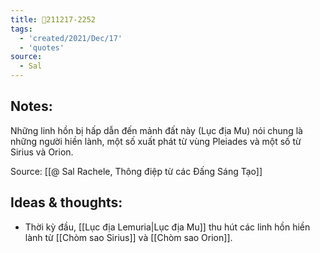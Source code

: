 ```yaml
---
title: 💬211217-2252
tags:
  - 'created/2021/Dec/17'
  - 'quotes'
source:
  - Sal
---
```


## Notes:
 Những linh hồn bị hấp dẫn đến mảnh đất này (Lục địa Mu) nói chung là những người hiền lành, một số xuất phát từ vùng Pleiades và một số từ Sirius và Orion. 

Source: [[@ Sal Rachele, Thông điệp từ các Đấng Sáng Tạo]]

## Ideas & thoughts:
- Thời kỳ đầu, [[Lục địa Lemuria|Lục địa Mu]] thu hút các linh hồn hiền lành từ [[Chòm sao Sirius]] và [[Chòm sao Orion]].